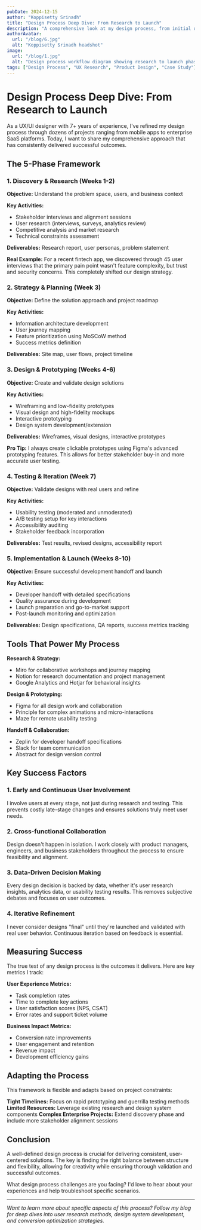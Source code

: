 ```yaml
---
pubDate: 2024-12-15
author: "Koppisetty Srinadh"
title: "Design Process Deep Dive: From Research to Launch"
description: "A comprehensive look at my design process, from initial user research through final product launch, with real-world case study examples."
authorAvatar:
  url: "/blog/6.jpg"
  alt: "Koppisetty Srinadh headshot"
image:
  url: "/blog/1.jpg"
  alt: "Design process workflow diagram showing research to launch phases"
tags: ["Design Process", "UX Research", "Product Design", "Case Study"]
---
```


# Design Process Deep Dive: From Research to Launch

As a UX/UI designer with 7+ years of experience, I've refined my design process through dozens of projects ranging from mobile apps to enterprise SaaS platforms. Today, I want to share my comprehensive approach that has consistently delivered successful outcomes.

## The 5-Phase Framework

### 1. Discovery & Research (Weeks 1-2)
**Objective:** Understand the problem space, users, and business context

**Key Activities:**
- Stakeholder interviews and alignment sessions
- User research (interviews, surveys, analytics review)
- Competitive analysis and market research
- Technical constraints assessment

**Deliverables:** Research report, user personas, problem statement

**Real Example:** For a recent fintech app, we discovered through 45 user interviews that the primary pain point wasn't feature complexity, but trust and security concerns. This completely shifted our design strategy.

### 2. Strategy & Planning (Week 3)
**Objective:** Define the solution approach and project roadmap

**Key Activities:**
- Information architecture development
- User journey mapping
- Feature prioritization using MoSCoW method
- Success metrics definition

**Deliverables:** Site map, user flows, project timeline

### 3. Design & Prototyping (Weeks 4-6)
**Objective:** Create and validate design solutions

**Key Activities:**
- Wireframing and low-fidelity prototypes
- Visual design and high-fidelity mockups
- Interactive prototyping
- Design system development/extension

**Deliverables:** Wireframes, visual designs, interactive prototypes

**Pro Tip:** I always create clickable prototypes using Figma's advanced prototyping features. This allows for better stakeholder buy-in and more accurate user testing.

### 4. Testing & Iteration (Week 7)
**Objective:** Validate designs with real users and refine

**Key Activities:**
- Usability testing (moderated and unmoderated)
- A/B testing setup for key interactions
- Accessibility auditing
- Stakeholder feedback incorporation

**Deliverables:** Test results, revised designs, accessibility report

### 5. Implementation & Launch (Weeks 8-10)
**Objective:** Ensure successful development handoff and launch

**Key Activities:**
- Developer handoff with detailed specifications
- Quality assurance during development
- Launch preparation and go-to-market support
- Post-launch monitoring and optimization

**Deliverables:** Design specifications, QA reports, success metrics tracking

## Tools That Power My Process

**Research & Strategy:**
- Miro for collaborative workshops and journey mapping
- Notion for research documentation and project management
- Google Analytics and Hotjar for behavioral insights

**Design & Prototyping:**
- Figma for all design work and collaboration
- Principle for complex animations and micro-interactions
- Maze for remote usability testing

**Handoff & Collaboration:**
- Zeplin for developer handoff specifications
- Slack for team communication
- Abstract for design version control

## Key Success Factors

### 1. Early and Continuous User Involvement
I involve users at every stage, not just during research and testing. This prevents costly late-stage changes and ensures solutions truly meet user needs.

### 2. Cross-functional Collaboration
Design doesn't happen in isolation. I work closely with product managers, engineers, and business stakeholders throughout the process to ensure feasibility and alignment.

### 3. Data-Driven Decision Making
Every design decision is backed by data, whether it's user research insights, analytics data, or usability testing results. This removes subjective debates and focuses on user outcomes.

### 4. Iterative Refinement
I never consider designs "final" until they're launched and validated with real user behavior. Continuous iteration based on feedback is essential.

## Measuring Success

The true test of any design process is the outcomes it delivers. Here are key metrics I track:

**User Experience Metrics:**
- Task completion rates
- Time to complete key actions
- User satisfaction scores (NPS, CSAT)
- Error rates and support ticket volume

**Business Impact Metrics:**
- Conversion rate improvements
- User engagement and retention
- Revenue impact
- Development efficiency gains

## Adapting the Process

This framework is flexible and adapts based on project constraints:

**Tight Timelines:** Focus on rapid prototyping and guerrilla testing methods
**Limited Resources:** Leverage existing research and design system components
**Complex Enterprise Projects:** Extend discovery phase and include more stakeholder alignment sessions

## Conclusion

A well-defined design process is crucial for delivering consistent, user-centered solutions. The key is finding the right balance between structure and flexibility, allowing for creativity while ensuring thorough validation and successful outcomes.

What design process challenges are you facing? I'd love to hear about your experiences and help troubleshoot specific scenarios.

---

*Want to learn more about specific aspects of this process? Follow my blog for deep dives into user research methods, design system development, and conversion optimization strategies.*